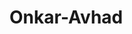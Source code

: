 # Onkar-Avhad                                                                                                  

